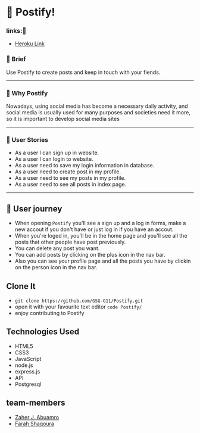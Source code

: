 # 🚀 Postify!

### links:🔗

- [Heroku Link](https://postify-zf.herokuapp.com/)

### 📖 Brief
Use Postify to create posts and keep in touch with your fiends.

---
### 📱 Why Postify
Nowadays, using social media has become a necessary daily activity, and social media is usually used for many purposes and
societies need it more, so it is important to develop social media sites

---

### 📝 User Stories

* As a user I can sign up in website. 
* As a user I can login to website.
* As a user need to save my login information in database.
* As a user need to create post in my profile.
* As a user need to see my posts in my profile.
* As a user need to see all posts in index page.

---

## 🚋 User journey 

- When opening `Postify` you'll see a sign up and a log in forms, make a new accout if you don't have or just log in if you have an accout.
- When you're loged in, you'll be in the home page and you'll see all the posts that other people have post previously.
- You can delete any post you want.
- You can add posts by clicking on the plus icon in the nav bar.
- Also you can see your profile page and all the posts you have by clickin on the person icon in the nav bar.


## Clone It
- `git clone https://github.com/GSG-G11/Postify.git`
- open it with your favourite text editor `code Postify/`
- enjoy contributing to Postify


## Technologies Used
- HTML5
- CSS3
- JavaScript
- node.js
- express.js
- API
- Postgresql


## team-members
- [Zaher J. Abuamro](https://github.com/zaher-aa)
- [Farah Shaqoura](https://github.com/farah2003)
